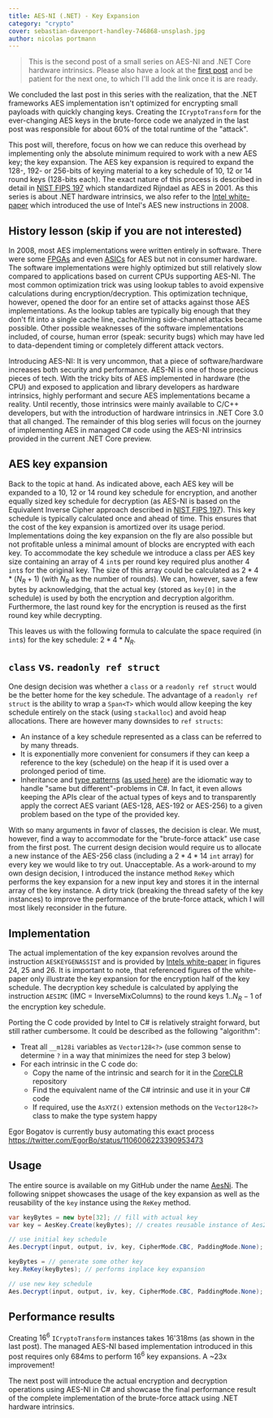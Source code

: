 ```yaml
---
title: AES-NI (.NET) - Key Expansion
category: "crypto"
cover: sebastian-davenport-handley-746868-unsplash.jpg
author: nicolas portmann
---
```


> This is the second post of a small series on AES-NI and .NET Core hardware intrinsics. Please also have a look at the [first post](https://ndportmann.com/improving-dotnet-crypto-code/) and be patient for the next one, to which I'll add the link once it is are ready.

We concluded the last post in this series with the realization, that the .NET frameworks AES implementation isn't optimized for encrypting small payloads with quickly changing keys. Creating the `ICryptoTransform` for the ever-changing AES keys in the brute-force code we analyzed in the last post was responsible for about 60% of the total runtime of the "attack".

This post will, therefore, focus on how we can reduce this overhead by implementing only the absolute minimum required to work with a new AES key; the key expansion. The AES key expansion is required to expand the 128-, 192- or 256-bits of keying material to a key schedule of 10, 12 or 14 round keys (128-bits each). The exact nature of this process is described in detail in [NIST FIPS 197](https://nvlpubs.nist.gov/nistpubs/fips/nist.fips.197.pdf) which standardized Rijndael as AES in 2001. As this series is about .NET hardware intrinsics, we also refer to the [Intel white-paper](https://www.intel.com/content/dam/doc/white-paper/advanced-encryption-standard-new-instructions-set-paper.pdf) which introduced the use of Intel's AES new instructions in 2008.

## History lesson (skip if you are not interested)

In 2008, most AES implementations were written entirely in software. There were some [FPGAs](https://iacr.org/archive/ches2005/031.pdf) and even [ASICs](https://www.heliontech.com/aes.htm) for AES but not in consumer hardware. The software implementations were highly optimized but still relatively slow compared to applications based on current CPUs supporting AES-NI. The most common optimization trick was using lookup tables to avoid expensive calculations during encryption/decryption. This optimization technique, however, opened the door for an entire set of attacks against those AES implementations. As the lookup tables are typically big enough that they don't fit into a single cache line, cache/timing side-channel attacks became possible. Other possible weaknesses of the software implementations included, of course, human error (speak: security bugs) which may have led to data-dependent timing or completely different attack vectors.

Introducing AES-NI: It is very uncommon, that a piece of software/hardware increases both security and performance. AES-NI is one of those precious pieces of tech. With the tricky bits of AES implemented in hardware (the CPU) and exposed to application and library developers as hardware intrinsics, highly performant and secure AES implementations became a reality. Until recently, those intrinsics were mainly available to C/C++ developers, but with the introduction of hardware intrinsics in .NET Core 3.0 that all changed. The remainder of this blog series will focus on the journey of implementing AES in managed C# code using the AES-NI intrinsics provided in the current .NET Core preview.

## AES key expansion

Back to the topic at hand. As indicated above, each AES key will be expanded to a 10, 12 or 14 round key schedule for encryption, and another equally sized key schedule for decryption (as AES-NI is based on the Equivalent Inverse Cipher approach described in [NIST FIPS 197](https://nvlpubs.nist.gov/nistpubs/fips/nist.fips.197.pdf)). This key schedule is typically calculated once and ahead of time. This ensures that the cost of the key expansion is amortized over its usage period. Implementations doing the key expansion on the fly are also possible but not profitable unless a minimal amount of blocks are encrypted with each key. To accommodate the key schedule we introduce a class per AES key size containing an array of 4 `int`s per round key required plus another 4 `int`s for the original key. The size of this array could be calculated as $2 * 4 * (N_R + 1)$ (with $N_R$ as the number of rounds). We can, however, save a few bytes by acknowledging, that the actual key (stored as `key[0]` in the schedule) is used by both the encryption and decryption algorithm. Furthermore, the last round key for the encryption is reused as the first round key while decrypting.

This leaves us with the following formula to calculate the space required (in `int`s) for the key schedule: $2 * 4 * N_R$.

## `class` vs. `readonly ref struct`

One design decision was whether a `class` or a `readonly ref struct` would be the better home for the key schedule. The advantage of a `readonly ref struct` is the ability to wrap a `Span<T>` which would allow keeping the key schedule entirely on the stack (using `stackalloc`) and avoid heap allocations. There are however many downsides to `ref structs`:

* An instance of a key schedule represented as a class can be referred to by many threads.
* It is exponentially more convenient for consumers if they can keep a reference to the key (schedule) on the heap if it is used over a prolonged period of time.
* Inheritance and [type patterns](https://docs.microsoft.com/en-us/dotnet/csharp/language-reference/keywords/switch#type-pattern) ([as used here](https://github.com/tkp1n/AesNi/blob/ee982b8fd3a5a9cbfb40af7c30259e286f12e8bb/AesNi/Aes.cs#L67)) are the idiomatic way to handle "same but different"-problems in C#. In fact, it even allows keeping the APIs clear of the actual types of keys and to transparently apply the correct AES variant (AES-128, AES-192 or AES-256) to a given problem based on the type of the provided key.

With so many arguments in favor of classes, the decision is clear. We must, however, find a way to accommodate for the "brute-force attack" use case from the first post. The current design decision would require us to allocate a new instance of the AES-256 class (including a $2 * 4 * 14$ `int` array) for every key we would like to try out. Unacceptable. As a work-around to my own design decision, I introduced the instance method `ReKey` which performs the key expansion for a new input key and stores it in the internal array of the key instance. A dirty trick (breaking the thread safety of the key instances) to improve the performance of the brute-force attack, which I will most likely reconsider in the future.

## Implementation

The actual implementation of the key expansion revolves around the instruction `AESKEYGENASSIST` and is provided by [Intels white-paper](https://www.intel.com/content/dam/doc/white-paper/advanced-encryption-standard-new-instructions-set-paper.pdf) in figures 24, 25 and 26. It is important to note, that referenced figures of the white-paper only illustrate the key expansion for the encryption half of the key schedule. The decryption key schedule is calculated by applying the instruction `AESIMC` (IMC = InverseMixColumns) to the round keys $1..N_R-1$ of the encryption key schedule.

Porting the C code provided by Intel to C# is relatively straight forward, but still rather cumbersome. It could be described as the following "algorithm":

* Treat all `__m128i` variables as `Vector128<?>` (use common sense to determine `?` in a way that minimizes the need for step 3 below)
* For each intrinsic in the C code do:
  * Copy the name of the intrinsic and search for it in the [CoreCLR](https://github.com/dotnet/coreclr) repository
  * Find the equivalent name of the C# intrinsic and use it in your C# code
  * If required, use the `AsXYZ()` extension methods on the `Vector128<?>` class to make the type system happy

Egor Bogatov is currently busy automating this exact process https://twitter.com/EgorBo/status/1106006223390953473

## Usage

The entire source is available on my GitHub under the name [AesNi](https://github.com/tkp1n/AesNi). The following snippet showcases the usage of the key expansion as well as the reusability of the `key` instance using the `ReKey` method.

```csharp
var keyBytes = new byte[32]; // fill with actual key
var key = AesKey.Create(keyBytes); // creates reusable instance of Aes256Key

// use initial key schedule
Aes.Decrypt(input, output, iv, key, CipherMode.CBC, PaddingMode.None);

keyBytes = // generate some other key
key.ReKey(keyBytes); // performs inplace key expansion

// use new key schedule
Aes.Decrypt(input, output, iv, key, CipherMode.CBC, PaddingMode.None);
```

## Performance results

Creating $16^6$ `ICryptoTransform` instances takes 16'318ms (as shown in the last post). The managed AES-NI based implementation introduced in this post requires only 684ms to perform $16^6$ key expansions. A ~23x improvement!

The next post will introduce the actual encryption and decryption operations using AES-NI in C# and showcase the final performance result of the complete implementation of the brute-force attack using .NET hardware intrinsics.